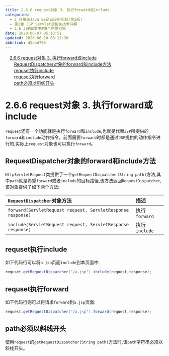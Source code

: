 ```yaml
---
title: 2.6.6 request对象 3. 执行forward或include
categories: 
  - 2 轻量级Java EE企业应用实战(第5版)
  - 第2章 JSP Servlet及相关技术详解
  - 2.6 JSP脚本中的9个内置对象
date: 2020-06-07 05:10:51
updated: 2020-06-10 08:12:30
abbrlink: d5dbd796
---
```

<div id='my_toc'><a href="/JavaReadingNotes/d5dbd796/#2-6-6-request对象-3-执行forward或include" class="header_1">2.6.6 request对象 3. 执行forward或include</a>&nbsp;<br><a href="/JavaReadingNotes/d5dbd796/#RequestDispatcher对象的forward和include方法" class="header_2">RequestDispatcher对象的forward和include方法</a>&nbsp;<br><a href="/JavaReadingNotes/d5dbd796/#requset执行include" class="header_2">requset执行include</a>&nbsp;<br><a href="/JavaReadingNotes/d5dbd796/#requset执行forward" class="header_2">requset执行forward</a>&nbsp;<br><a href="/JavaReadingNotes/d5dbd796/#path必须以斜线开头" class="header_2">path必须以斜线开头</a>&nbsp;<br></div>
<style>.header_1{margin-left: 1em;}.header_2{margin-left: 2em;}.header_3{margin-left: 3em;}.header_4{margin-left: 4em;}.header_5{margin-left: 5em;}.header_6{margin-left: 6em;}</style>
<!--more-->
<script>if (navigator.platform.search('arm')==-1){document.getElementById('my_toc').style.display = 'none';}var e,p = document.getElementsByTagName('p');while (p.length>0) {e = p[0];e.parentElement.removeChild(e);}</script>

<!--end-->
# 2.6.6 request对象 3. 执行forward或include
`request`还有一个功能就是执行`forward`和`include`,也就是代替`JSP`所提供的`forward`和`include`动作指令。前面需要`forward`时都是通过`JSP`提供的动作指令进行的,实际上`request`对象也可以执行`forward`。
## RequestDispatcher对象的forward和include方法
`HttpServletRequest`类提供了一个`getRequestDispatcher(String path)`方法,其中`path`就是希望`forward`或者`include`的目标路径,该方法返回`RequestDispatcher`,该对象提供了如下两个方法:

|`RequestDispatcher`对象方法|描述|
|:---|:---|
|`forward(ServletRequest request, ServletResponse response)`|执行`forward`|
|`include(ServletRequest request, ServletResponse response)`|执行`include`|

## requset执行include
如下代码行可以将`a.jsp`页面`include`到本页面中:
```java
requset.getRequestDispatcher("/a.jsp").include(request,response);
```
## requset执行forward
如下代码行则可以将请求`forward`到`a.jsp`页面:
```java
request.getRequestDispatcher("/a.jsp").forward(request,response);
```
## path必须以斜线开头
使用`request`的`getRequestDispatcher(String path)`方法时,该`path`字符串必须以斜线开头。
